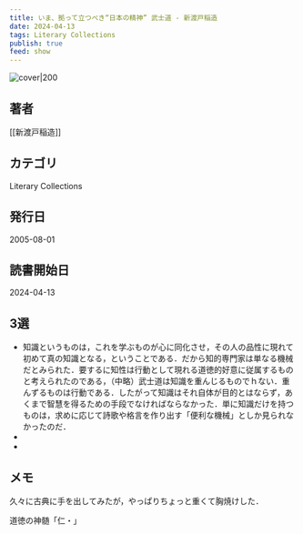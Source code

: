 ```yaml
---
title: いま、拠って立つべき“日本の精神” 武士道 - 新渡戸稲造
date: 2024-04-13
tags: Literary Collections
publish: true
feed: show
---
```

![cover|200](http://books.google.com/books/content?id=kNX6iUjd3EgC&printsec=frontcover&img=1&zoom=1&edge=curl&source=gbs_api)
## 著者
[[新渡戸稲造]]
## カテゴリ
Literary Collections
## 発行日
2005-08-01
## 読書開始日
2024-04-13

## 3選
 - 知識というものは，これを学ぶものが心に同化させ，その人の品性に現れて初めて真の知識となる，ということである．だから知的専門家は単なる機械だとみられた．要するに知性は行動として現れる道徳的好意に従属するものと考えられたのである，（中略）武士道は知識を重んじるものでｈない．重んずるものは行動である．したがって知識はそれ自体が目的とはならず，あくまで智慧を得るための手段でなければならなかった．単に知識だけを持つものは，求めに応じて詩歌や格言を作り出す「便利な機械」としか見られなかったのだ．
 - 
 - 
## メモ

久々に古典に手を出してみたが，やっぱりちょっと重くて胸焼けした．

道徳の神髄「仁・」